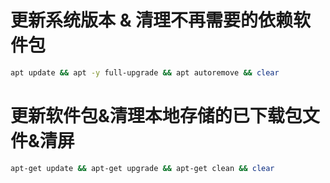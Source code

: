# 更新系统版本 & 清理不再需要的依赖软件包
```bash
apt update && apt -y full-upgrade && apt autoremove && clear
```

# 更新软件包&清理本地存储的已下载包文件&清屏
```bash
apt-get update && apt-get upgrade && apt-get clean && clear
```

